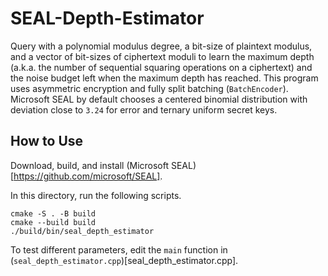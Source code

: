 # SEAL-Depth-Estimator

Query with a polynomial modulus degree, a bit-size of plaintext modulus, and a vector of bit-sizes of ciphertext moduli to learn the maximum depth (a.k.a. the number of sequential squaring operations on a ciphertext) and the noise budget left when the maximum depth has reached.
This program uses asymmetric encryption and fully split batching (`BatchEncoder`).
Microsoft SEAL by default chooses a centered binomial distribution with deviation close to `3.24` for error and ternary uniform secret keys.

## How to Use

Download, build, and install (Microsoft SEAL)[https://github.com/microsoft/SEAL].

In this directory, run the following scripts.

```
cmake -S . -B build
cmake --build build
./build/bin/seal_depth_estimator
```

To test different parameters, edit the `main` function in (`seal_depth_estimator.cpp`)[seal_depth_estimator.cpp].
